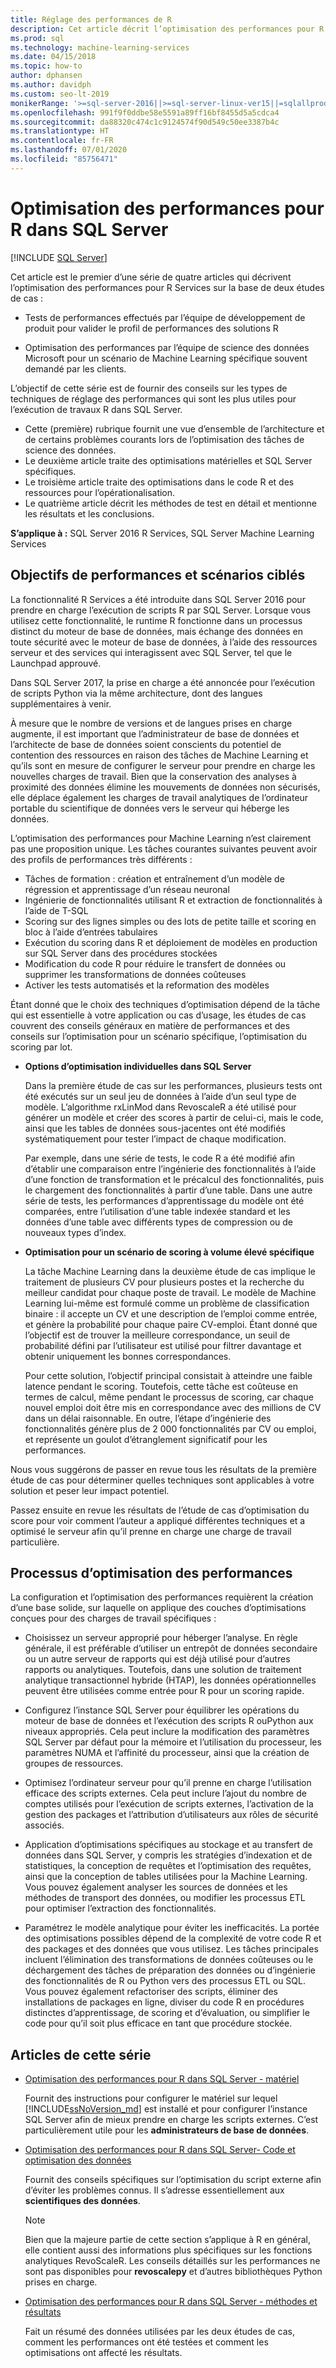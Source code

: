 ```yaml
---
title: Réglage des performances de R
description: Cet article décrit l’optimisation des performances pour R Services.
ms.prod: sql
ms.technology: machine-learning-services
ms.date: 04/15/2018
ms.topic: how-to
author: dphansen
ms.author: davidph
ms.custom: seo-lt-2019
monikerRange: '>=sql-server-2016||>=sql-server-linux-ver15||=sqlallproducts-allversions'
ms.openlocfilehash: 991f9f0ddbe58e5591a89ff16bf8455d5a5cdca4
ms.sourcegitcommit: da88320c474c1c9124574f90d549c50ee3387b4c
ms.translationtype: HT
ms.contentlocale: fr-FR
ms.lasthandoff: 07/01/2020
ms.locfileid: "85756471"
---
```

# <a name="performance-tuning-for-r-in-sql-server"></a>Optimisation des performances pour R dans SQL Server
 [!INCLUDE [SQL Server](../../includes/applies-to-version/sqlserver.md)]

Cet article est le premier d’une série de quatre articles qui décrivent l’optimisation des performances pour R Services sur la base de deux études de cas :

- Tests de performances effectués par l’équipe de développement de produit pour valider le profil de performances des solutions R

- Optimisation des performances par l’équipe de science des données Microsoft pour un scénario de Machine Learning spécifique souvent demandé par les clients.

L’objectif de cette série est de fournir des conseils sur les types de techniques de réglage des performances qui sont les plus utiles pour l’exécution de travaux R dans SQL Server.

+ Cette (première) rubrique fournit une vue d’ensemble de l’architecture et de certains problèmes courants lors de l’optimisation des tâches de science des données.
+ Le deuxième article traite des optimisations matérielles et SQL Server spécifiques.
+ Le troisième article traite des optimisations dans le code R et des ressources pour l’opérationalisation.
+ Le quatrième article décrit les méthodes de test en détail et mentionne les résultats et les conclusions.

**S’applique à :** SQL Server 2016 R Services, SQL Server Machine Learning Services

## <a name="performance-goals-and-targeted-scenarios"></a>Objectifs de performances et scénarios ciblés

La fonctionnalité R Services a été introduite dans SQL Server 2016 pour prendre en charge l’exécution de scripts R par SQL Server. Lorsque vous utilisez cette fonctionnalité, le runtime R fonctionne dans un processus distinct du moteur de base de données, mais échange des données en toute sécurité avec le moteur de base de données, à l’aide des ressources serveur et des services qui interagissent avec SQL Server, tel que le Launchpad approuvé.

Dans SQL Server 2017, la prise en charge a été annoncée pour l’exécution de scripts Python via la même architecture, dont des langues supplémentaires à venir.

À mesure que le nombre de versions et de langues prises en charge augmente, il est important que l’administrateur de base de données et l’architecte de base de données soient conscients du potentiel de contention des ressources en raison des tâches de Machine Learning et qu’ils sont en mesure de configurer le serveur pour prendre en charge les nouvelles charges de travail. Bien que la conservation des analyses à proximité des données élimine les mouvements de données non sécurisés, elle déplace également les charges de travail analytiques de l’ordinateur portable du scientifique de données vers le serveur qui héberge les données.

L’optimisation des performances pour Machine Learning n’est clairement pas une proposition unique. Les tâches courantes suivantes peuvent avoir des profils de performances très différents :

- Tâches de formation : création et entraînement d’un modèle de régression et apprentissage d’un réseau neuronal
- Ingénierie de fonctionnalités utilisant R et extraction de fonctionnalités à l’aide de T-SQL
- Scoring sur des lignes simples ou des lots de petite taille et scoring en bloc à l’aide d’entrées tabulaires
- Exécution du scoring dans R et déploiement de modèles en production sur SQL Server dans des procédures stockées
- Modification du code R pour réduire le transfert de données ou supprimer les transformations de données coûteuses
- Activer les tests automatisés et la reformation des modèles

Étant donné que le choix des techniques d’optimisation dépend de la tâche qui est essentielle à votre application ou cas d’usage, les études de cas couvrent des conseils généraux en matière de performances et des conseils sur l’optimisation pour un scénario spécifique, l’optimisation du scoring par lot.

+ **Options d’optimisation individuelles dans SQL Server**

    Dans la première étude de cas sur les performances, plusieurs tests ont été exécutés sur un seul jeu de données à l’aide d’un seul type de modèle. L’algorithme rxLinMod dans RevoscaleR a été utilisé pour générer un modèle et créer des scores à partir de celui-ci, mais le code, ainsi que les tables de données sous-jacentes ont été modifiés systématiquement pour tester l’impact de chaque modification.

    Par exemple, dans une série de tests, le code R a été modifié afin d’établir une comparaison entre l’ingénierie des fonctionnalités à l’aide d’une fonction de transformation et le précalcul des fonctionnalités, puis le chargement des fonctionnalités à partir d’une table. Dans une autre série de tests, les performances d’apprentissage du modèle ont été comparées, entre l’utilisation d’une table indexée standard et les données d’une table avec différents types de compression ou de nouveaux types d’index.

+ **Optimisation pour un scénario de scoring à volume élevé spécifique**

    La tâche Machine Learning dans la deuxième étude de cas implique le traitement de plusieurs CV pour plusieurs postes et la recherche du meilleur candidat pour chaque poste de travail. Le modèle de Machine Learning lui-même est formulé comme un problème de classification binaire : il accepte un CV et une description de l’emploi comme entrée, et génère la probabilité pour chaque paire CV-emploi. Étant donné que l’objectif est de trouver la meilleure correspondance, un seuil de probabilité défini par l’utilisateur est utilisé pour filtrer davantage et obtenir uniquement les bonnes correspondances.

    Pour cette solution, l’objectif principal consistait à atteindre une faible latence pendant le scoring. Toutefois, cette tâche est coûteuse en termes de calcul, même pendant le processus de scoring, car chaque nouvel emploi doit être mis en correspondance avec des millions de CV dans un délai raisonnable. En outre, l’étape d’ingénierie des fonctionnalités génère plus de 2 000 fonctionnalités par CV ou emploi, et représente un goulot d’étranglement significatif pour les performances.

Nous vous suggérons de passer en revue tous les résultats de la première étude de cas pour déterminer quelles techniques sont applicables à votre solution et peser leur impact potentiel.

Passez ensuite en revue les résultats de l’étude de cas d’optimisation du score pour voir comment l’auteur a appliqué différentes techniques et a optimisé le serveur afin qu’il prenne en charge une charge de travail particulière.

## <a name="performance-optimization-process"></a>Processus d’optimisation des performances

La configuration et l’optimisation des performances requièrent la création d’une base solide, sur laquelle on applique des couches d’optimisations conçues pour des charges de travail spécifiques :

- Choisissez un serveur approprié pour héberger l’analyse. En règle générale, il est préférable d’utiliser un entrepôt de données secondaire ou un autre serveur de rapports qui est déjà utilisé pour d’autres rapports ou analytiques. Toutefois, dans une solution de traitement analytique transactionnel hybride (HTAP), les données opérationnelles peuvent être utilisées comme entrée pour R pour un scoring rapide.

- Configurez l’instance SQL Server pour équilibrer les opérations du moteur de base de données et l’exécution des scripts R ouPython aux niveaux appropriés. Cela peut inclure la modification des paramètres SQL Server par défaut pour la mémoire et l’utilisation du processeur, les paramètres NUMA et l’affinité du processeur, ainsi que la création de groupes de ressources.

- Optimisez l’ordinateur serveur pour qu’il prenne en charge l’utilisation efficace des scripts externes. Cela peut inclure l’ajout du nombre de comptes utilisés pour l’exécution de scripts externes, l’activation de la gestion des packages et l’attribution d’utilisateurs aux rôles de sécurité associés.

- Application d’optimisations spécifiques au stockage et au transfert de données dans SQL Server, y compris les stratégies d’indexation et de statistiques, la conception de requêtes et l’optimisation des requêtes, ainsi que la conception de tables utilisées pour la Machine Learning. Vous pouvez également analyser les sources de données et les méthodes de transport des données, ou modifier les processus ETL pour optimiser l’extraction des fonctionnalités.

- Paramétrez le modèle analytique pour éviter les inefficacités. La portée des optimisations possibles dépend de la complexité de votre code R et des packages et des données que vous utilisez. Les tâches principales incluent l’élimination des transformations de données coûteuses ou le déchargement des tâches de préparation des données ou d’ingénierie des fonctionnalités de R ou Python vers des processus ETL ou SQL. Vous pouvez également refactoriser des scripts, éliminer des installations de packages en ligne, diviser du code R en procédures distinctes d’apprentissage, de scoring et d’évaluation, ou simplifier le code pour qu’il soit plus efficace en tant que procédure stockée.

## <a name="articles-in-this-series"></a>Articles de cette série

+ [Optimisation des performances pour R dans SQL Server - matériel](../r/sql-server-configuration-r-services.md)

    Fournit des instructions pour configurer le matériel sur lequel [!INCLUDE[ssNoVersion_md](../../includes/ssnoversion-md.md)] est installé et pour configurer l’instance SQL Server afin de mieux prendre en charge les scripts externes. C’est particulièrement utile pour les **administrateurs de base de données**.

+ [Optimisation des performances pour R dans SQL Server- Code et optimisation des données](../r/r-and-data-optimization-r-services.md)

    Fournit des conseils spécifiques sur l’optimisation du script externe afin d’éviter les problèmes connus. Il s’adresse essentiellement aux **scientifiques des données**.

    > [!NOTE]
    > Bien que la majeure partie de cette section s’applique à R en général, elle contient aussi des informations plus spécifiques sur les fonctions analytiques RevoScaleR. Les conseils détaillés sur les performances ne sont pas disponibles pour **revoscalepy** et d’autres bibliothèques Python prises en charge.
    >

+ [Optimisation des performances pour R dans SQL Server - méthodes et résultats](../r/performance-case-study-r-services.md)

    Fait un résumé des données utilisées par les deux études de cas, comment les performances ont été testées et comment les optimisations ont affecté les résultats.
